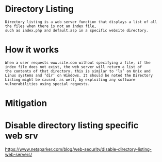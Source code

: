 # Directory Listing 
~~~
Directory listing is a web server function that displays a list of all the files when there is not an index file, 
such as index.php and default.asp in a specific website directory. 
~~~ 

# How it works 
~~~
When a user requests www.site.com without specifying a file, if the index file does not exist, the web server will return a list of 
the contents of that directory. this is similar to ‘ls’ on Unix and Linux systems and ‘dir’ on Windows. It should be noted the Directory Listing might be caused, as well, by exploiting any software vulnerabilities using special requests.
~~~

# Mitigation 

# Disable directory listing specific web srv 
https://www.netsparker.com/blog/web-security/disable-directory-listing-web-servers/ 

